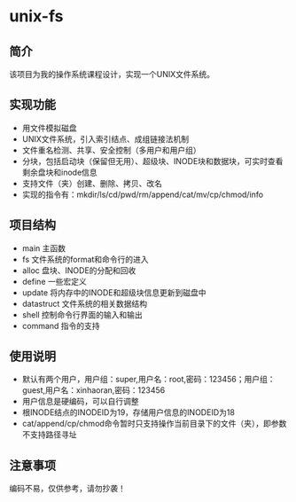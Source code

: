 # unix-fs
## 简介
该项目为我的操作系统课程设计，实现一个UNIX文件系统。
## 实现功能
* 用文件模拟磁盘
* UNIX文件系统，引入索引结点、成组链接法机制
* 文件重名检测、共享、安全控制（多用户和用户组）
* 分块，包括启动块（保留但无用）、超级块、INODE块和数据块，可实时查看剩余盘块和inode信息
* 支持文件（夹）创建、删除、拷贝、改名
* 实现的指令有：mkdir/ls/cd/pwd/rm/append/cat/mv/cp/chmod/info
## 项目结构
* main 主函数
* fs 文件系统的format和命令行的进入
* alloc 盘块、INODE的分配和回收
* define 一些宏定义
* update 将内存中的INODE和超级块信息更新到磁盘中
* datastruct 文件系统的相关数据结构
* shell 控制命令行界面的输入和输出
* command 指令的支持
## 使用说明
* 默认有两个用户，用户组：super,用户名：root,密码：123456；用户组：guest,用户名：xinhaoran,密码：123456
* 用户信息是硬编码，可以自行调整
* 根INODE结点的INODEID为19，存储用户信息的INODEID为18
* cat/append/cp/chmod命令暂时只支持操作当前目录下的文件（夹），即参数不支持路径寻址
## 注意事项
编码不易，仅供参考，请勿抄袭！
